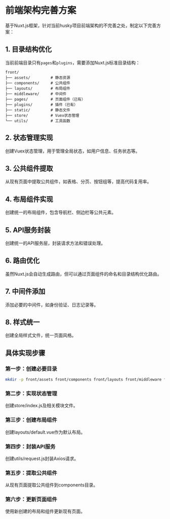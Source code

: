 # 前端架构完善方案

基于Nuxt.js框架，针对当前husky项目前端架构的不完善之处，制定以下完善方案：

## 1. 目录结构优化

当前前端目录只有`pages`和`plugins`，需要添加Nuxt.js标准目录结构：

```
front/
├── assets/         # 静态资源
├── components/     # 公共组件
├── layouts/        # 布局组件
├── middleware/     # 中间件
├── pages/          # 页面组件（已有）
├── plugins/        # 插件（已有）
├── static/         # 静态文件
├── store/          # Vuex状态管理
└── utils/          # 工具函数
```

## 2. 状态管理实现

创建Vuex状态管理，用于管理全局状态，如用户信息、任务状态等。

## 3. 公共组件提取

从现有页面中提取公共组件，如表格、分页、按钮组等，提高代码复用率。

## 4. 布局组件实现

创建统一的布局组件，包含导航栏、侧边栏等公共元素。

## 5. API服务封装

创建统一的API服务层，封装请求方法和错误处理。

## 6. 路由优化

虽然Nuxt.js会自动生成路由，但可以通过页面组件的命名和目录结构优化路由。

## 7. 中间件添加

添加必要的中间件，如身份验证、日志记录等。

## 8. 样式统一

创建全局样式文件，统一页面风格。

## 具体实现步骤

### 第一步：创建必要目录

```bash
mkdir -p front/assets front/components front/layouts front/middleware front/static front/store front/utils
```

### 第二步：实现状态管理

创建store/index.js及相关模块文件。

### 第三步：创建布局组件

创建layouts/default.vue作为默认布局。

### 第四步：封装API服务

创建utils/request.js封装Axios请求。

### 第五步：提取公共组件

从现有页面提取公共组件到components目录。

### 第六步：更新页面组件

使用新创建的布局和组件更新现有页面。